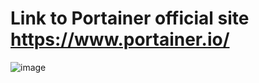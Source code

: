 # Link to Portainer official site https://www.portainer.io/
![image](https://github.com/TecnologyCASM/PiHoleUnbound/assets/107158068/3e7de572-058e-4427-bc30-9b9e121fd765)
